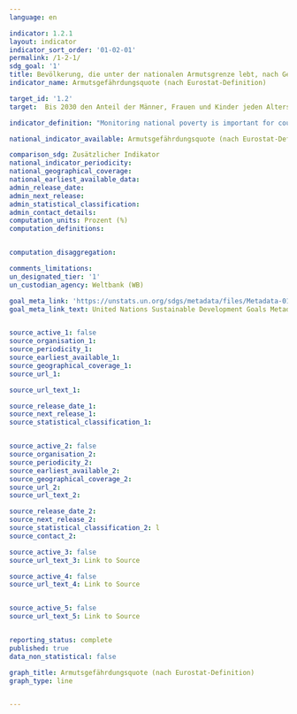 ```yaml
---
language: en

indicator: 1.2.1
layout: indicator
indicator_sort_order: '01-02-01'
permalink: /1-2-1/
sdg_goal: '1'
title: Bevölkerung, die unter der nationalen Armutsgrenze lebt, nach Geschlecht und Alter
indicator_name: Armutsgefährdungsquote (nach Eurostat-Definition)

target_id: '1.2'
target:  Bis 2030 den Anteil der Männer, Frauen und Kinder jeden Alters, die in Armut in all ihren Dimensionen nach der jeweiligen nationalen Definition leben, mindestens um die Hälfte senken

indicator_definition: "Monitoring national poverty is important for country-specific development agendas. National poverty lines are used to make more accurate estimates of poverty consistent with the country\u2019s specific economic and social circumstances, and are not intended for international comparisons of poverty rates."

national_indicator_available: Armutsgefährdungsquote (nach Eurostat-Definition)

comparison_sdg: Zusätzlicher Indikator
national_indicator_periodicity:
national_geographical_coverage:
national_earliest_available_data:
admin_release_date:
admin_next_release:
admin_statistical_classification:
admin_contact_details:
computation_units: Prozent (%)
computation_definitions:


computation_disaggregation:

comments_limitations:
un_designated_tier: '1'
un_custodian_agency: Weltbank (WB)

goal_meta_link: 'https://unstats.un.org/sdgs/metadata/files/Metadata-01-02-01.pdf'
goal_meta_link_text: United Nations Sustainable Development Goals Metadata


source_active_1: false
source_organisation_1:
source_periodicity_1:
source_earliest_available_1:
source_geographical_coverage_1:
source_url_1:

source_url_text_1:

source_release_date_1:
source_next_release_1:
source_statistical_classification_1:


source_active_2: false
source_organisation_2:
source_periodicity_2:
source_earliest_available_2:
source_geographical_coverage_2:
source_url_2:
source_url_text_2:

source_release_date_2:
source_next_release_2:
source_statistical_classification_2: l
source_contact_2:

source_active_3: false
source_url_text_3: Link to Source

source_active_4: false
source_url_text_4: Link to Source


source_active_5: false
source_url_text_5: Link to Source


reporting_status: complete
published: true
data_non_statistical: false

graph_title: Armutsgefährdungsquote (nach Eurostat-Definition)
graph_type: line


---
```

